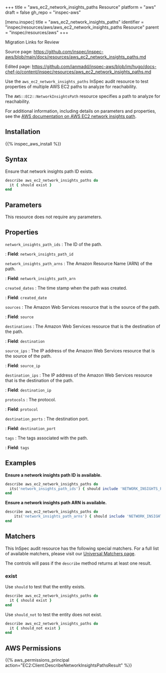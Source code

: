 +++
title = "aws_ec2_network_insights_paths Resource"
platform = "aws"
draft = false
gh_repo = "inspec-aws"

[menu.inspec]
title = "aws_ec2_network_insights_paths"
identifier = "inspec/resources/aws/aws_ec2_network_insights_paths Resource"
parent = "inspec/resources/aws"
+++

<div class="admonition-note">
<p class="admonition-note-title">Migration Links for Review</p>
<div class="admonition-note-text">
<p>Source page: <a href="https://github.com/inspec/inspec-aws/blob/main/docs/resources/aws_ec2_network_insights_paths.md">https://github.com/inspec/inspec-aws/blob/main/docs/resources/aws_ec2_network_insights_paths.md</a></p>
<p>Edited page: <a href="https://github.com/ianmadd/inspec-aws/blob/im/hugo/docs-chef-io/content/inspec/resources/aws_ec2_network_insights_paths.md">https://github.com/ianmadd/inspec-aws/blob/im/hugo/docs-chef-io/content/inspec/resources/aws_ec2_network_insights_paths.md</a></p>
</div>
</div>


Use the `aws_ec2_network_insights_paths` InSpec audit resource to test properties of multiple AWS EC2 paths to analyze for reachability.

The `AWS::EC2::NetworkInsightsPath` resource specifies a path to analyze for reachability.

For additional information, including details on parameters and properties, see the [AWS documentation on AWS EC2 network insights path](https://docs.aws.amazon.com/AWSCloudFormation/latest/UserGuide/aws-resource-ec2-networkinsightspath.html).

## Installation

{{% inspec_aws_install %}}

## Syntax

Ensure that network insights path ID exists.

```ruby
describe aws_ec2_network_insights_paths do
  it { should exist }
end
```

## Parameters

This resource does not require any parameters.

## Properties

`network_insights_path_ids`
: The ID of the path.

: **Field**: `network_insights_path_id`

`network_insights_path_arns`
: The Amazon Resource Name (ARN) of the path.

: **Field**: `network_insights_path_arn`

`created_dates`
: The time stamp when the path was created.

: **Field**: `created_date`

`sources`
: The Amazon Web Services resource that is the source of the path.

: **Field**: `source`

`destinations`
: The Amazon Web Services resource that is the destination of the path.

: **Field**: `destination`

`source_ips`
: The IP address of the Amazon Web Services resource that is the source of the path.

: **Field**: `source_ip`

`destination_ips`
: The IP address of the Amazon Web Services resource that is the destination of the path.

: **Field**: `destination_ip`

`protocols`
: The protocol.

: **Field**: `protocol`

`destination_ports`
: The destination port.

: **Field**: `destination_port`

`tags`
: The tags associated with the path.

: **Field**: `tags`

## Examples

**Ensure a network insights path ID is available.**

```ruby
describe aws_ec2_network_insights_paths do
  its('network_insights_path_ids') { should include 'NETWORK_INSIGHTS_PATH_ID' }
end
```

**Ensure a network insights path ARN is available.**

```ruby
describe aws_ec2_network_insights_paths do
    its('network_insights_path_arns') { should include 'NETWORK_INSIGHTS_PATH_ARN' }
end
```

## Matchers

This InSpec audit resource has the following special matchers. For a full list of available matchers, please visit our [Universal Matchers page](https://www.inspec.io/docs/reference/matchers/).

The controls will pass if the `describe` method returns at least one result.

### exist

Use `should` to test that the entity exists.

```ruby
describe aws_ec2_network_insights_paths do
  it { should exist }
end
```

Use `should_not` to test the entity does not exist.

```ruby
describe aws_ec2_network_insights_paths do
  it { should_not exist }
end
```

## AWS Permissions

{{% aws_permissions_principal action="EC2:Client:DescribeNetworkInsightsPathsResult" %}}
